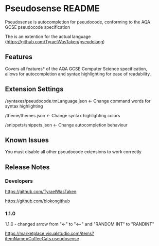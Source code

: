 # Pseudosense README

Pseudosense is autocompletion for pseudocode, conforming to the AQA GCSE pseudocode specification

The is an extention for the actual language (https://github.com/TyraelWasTaken/pseudolang)

## Features

Covers all features* of the AQA GCSE Computer Science specification, allows for autocompletion and syntax highlighting for ease of readability.

## Extension Settings

/syntaxes/pseudocode.tmLanguage.json <- Change command words for syntax highlighting

/theme/themes.json <- Change syntax highlighting colors

/snippets/snippets.json <- Change autocompletion behaviour

## Known Issues

You must disable all other pseudocode extensions to work correctly

## Release Notes

### Developers
https://github.com/TyraelWasTaken

https://github.com/blokongithub

### 1.1.0

1.1.0 - changed arrow from "<-" to "<--" and "RANDOM INT" to "RANDINT"

https://marketplace.visualstudio.com/items?itemName=CoffeeCats.pseudosense
